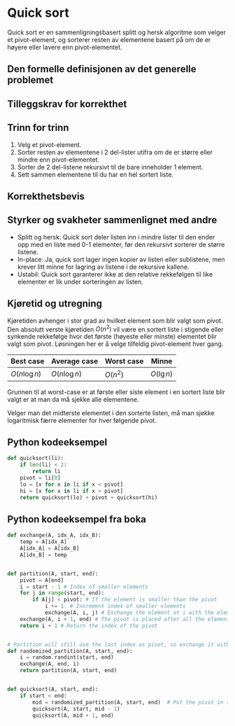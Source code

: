 # Quick sort
<!-- [C5] Forstå Quicksort og Randomized-Quicksort -->
<!-- TODO: Randomized-Quicksort -->

<!--
1. Kjenne den formelle definisjonen av det generelle problemet den løser
2. Kjenne til eventuelle tilleggskrav den stiller for å være korrekt
3. Vite hvordan den oppfører seg; kunne utføre algoritmen, trinn for trinn!
4. Forstå korrekthetsbeviset; hvordan og hvorfor virker algoritmen egentlig?
5. Kjenne til eventuelle styrker eller svakheter, sammenlignet med andre
6. Kjenne kjøretidene under ulike omstendigheter, og forstå utregningen
-->

Quick sort er en sammenligningsbasert splitt og hersk algoritme som velger et pivot-element, og sorterer resten av elementene basert på om de er høyere eller lavere enn pivot-elementet.

## Den formelle definisjonen av det generelle problemet
<!-- Et problem er relasjonen mellom input og output -->

## Tilleggskrav for korrekthet
<!-- Korrekhet: algoritmer virker, gir det svaret den skal -->
<!-- Eks: Binary search må ha en sortert liste -->

## Trinn for trinn
<!-- Pseudokode med forklaring -->
1. Velg et pivot-element.
2. Sorter resten av elementene i 2 del-lister utifra om de er større eller mindre enn pivot-elementet.
3. Sorter de 2 del-listene rekursivt til de bare inneholder 1 element.
4. Sett sammen elementene til du har en hel sortert liste.

## Korrekthetsbevis
<!-- TBA -->

## Styrker og svakheter sammenlignet med andre

- Splitt og hersk: Quick sort deler listen inn i mindre lister til den ender opp med en liste med 0-1 elementer, før den rekursivt sorterer de større listene.
- In-place: Ja, quick sort lager ingen kopier av listen eller sublistene, men krever litt minne for lagring av listene i de rekursive kallene.
- Ustabil: Quick sort garanterer ikke at den relative rekkefølgen til like elementer er lik under sorteringen av listen.

## Kjøretid og utregning
<!-- Under ulike omstendigheter -->

Kjøretiden avhenger i stor grad av hvilket element som blir valgt som pivot. Den absolutt verste kjøretiden $O(n^2)$ vil være en sortert liste i  stigende eller synkende rekkefølge hvor det første (høyeste eller minste) elementet blir valgt som pivot. Løsningen her er å velge tilfeldig pivot-element hver gang.

Best case | Average case | Worst case | Minne
---------|----------|---------|---------
 $O(n\log n)$ | $O(n\log n)$ | $O(n^2)$ | $O(\lg n)$

Grunnen til at worst-case er at første eller siste element i en sortert liste blir valgt er at man da må sjekke alle elementene.

Velger man det midterste elementet i den sorterte listen, må man sjekke logaritmisk færre elementer for hver følgende pivot.

## Python kodeeksempel

```python
def quicksort(li):
    if len(li) < 2:
        return li
    pivot = li[0]
    lo = [x for x in li if x < pivot]
    hi = [x for x in li if x > pivot]
    return quicksort(lo) + pivot + quicksort(hi)
```

## Python kodeeksempel fra boka

```python
def exchange(A, idx_A, idx_B):
    temp = A[idx_A]
    A[idx_A] = A[idx_B]
    A[idx_B] = temp


def partition(A, start, end):
    pivot = A[end]
    i = start - 1 # Index of smaller elements
    for j in range(start, end):
        if A[j] < pivot: # If the element is smaller than the pivot
            i += 1  # Increment index of smaller elements
            exchange(A, i, j) # Exchange the element at i with the element that is smaller than the pivot
    exchange(A, i + 1, end) # The pivot is placed after all the elements that are smaller than itself
    return i + 1 # Return the index of the pivot


# Partition will still use the last index as pivot, so exchange it with a random element
def randomized_partition(A, start, end):
    i = random.randint(start, end)
    exchange(A, end, i)
    return partition(A, start, end)


def quicksort(A, start, end):
    if start < end:
        mid = randomized_partition(A, start, end)  # Put the pivot in the right place
        quicksort(A, start, mid - 1)
        quicksort(A, mid + 1, end)
```
